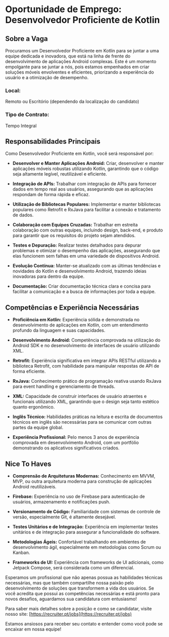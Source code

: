 # Oportunidade de Emprego: Desenvolvedor Proficiente de Kotlin

## Sobre a Vaga
Procuramos um Desenvolvedor Proficiente em Kotlin para se juntar a uma equipe dedicada e inovadora, que está na linha de frente do desenvolvimento de aplicações Android complexas. Este é um momento empolgante para se juntar a nós, pois estamos empenhados em criar soluções móveis envolventes e eficientes, priorizando a experiência do usuário e a otimização de desempenho.

### Local: 
Remoto ou Escritório (dependendo da localização do candidato)

### Tipo de Contrato:
Tempo Integral

## Responsabilidades Principais
Como Desenvolvedor Proficiente em Kotlin, você será responsável por:

- **Desenvolver e Manter Aplicações Android:** Criar, desenvolver e manter aplicações móveis robustas utilizando Kotlin, garantindo que o código seja altamente legível, reutilizável e eficiente.

- **Integração de APIs:** Trabalhar com integração de APIs para fornecer dados em tempo real aos usuários, assegurando que as aplicações respondam de forma rápida e eficaz.

- **Utilização de Bibliotecas Populares:** Implementar e manter bibliotecas populares como Retrofit e RxJava para facilitar a conexão e tratamento de dados.

- **Colaboração com Equipes Cruzadas:** Trabalhar em estreita colaboração com outras equipes, incluindo design, back-end, e produto para garantir que os requisitos do projeto sejam atendidos.

- **Testes e Depuração:** Realizar testes detalhados para depurar problemas e otimizar o desempenho das aplicações, assegurando que elas funcionem sem falhas em uma variedade de dispositivos Android.

- **Evolução Contínua:** Manter-se atualizado com as últimas tendências e novidades do Kotlin e desenvolvimento Android, trazendo ideias inovadoras para dentro da equipe.

- **Documentação:** Criar documentação técnica clara e concisa para facilitar a comunicação e a busca de informações por toda a equipe.

## Competências e Experiência Necessárias

- **Proficiência em Kotlin:** Experiência sólida e demonstrada no desenvolvimento de aplicações em Kotlin, com um entendimento profundo da linguagem e suas capacidades.

- **Desenvolvimento Android:** Competência comprovada na utilização do Android SDK e no desenvolvimento de interfaces de usuário utilizando XML.

- **Retrofit:** Experiência significativa em integrar APIs RESTful utilizando a biblioteca Retrofit, com habilidade para manipular respostas de API de forma eficiente.

- **RxJava:** Conhecimento prático de programação reativa usando RxJava para event handling e gerenciamento de threads.

- **XML:** Capacidade de construir interfaces de usuário atraentes e funcionais utilizando XML, garantindo que o design seja tanto estético quanto ergonômico.

- **Inglês Técnico:** Habilidades práticas na leitura e escrita de documentos técnicos em inglês são necessárias para se comunicar com outras partes da equipe global.

- **Experiência Profissional:** Pelo menos 3 anos de experiência comprovada em desenvolvimento Android, com um portfólio demonstrando os aplicativos significativos criados.

## Nice To Haves

- **Comprensão de Arquiteturas Modernas:** Conhecimento em MVVM, MVP, ou outra arquitetura moderna para construção de aplicações Android reutilizáveis.

- **Firebase:** Experiência no uso de Firebase para autenticação de usuários, armazenamento e notificações push.

- **Versionamento de Código:** Familiaridade com sistemas de controle de versão, especialmente Git, é altamente desejável.

- **Testes Unitários e de Integração:** Experiência em implementar testes unitários e de integração para assegurar a funcionalidade do software.

- **Metodologias Ágeis:** Confortável trabalhando em ambientes de desenvolvimento ágil, especialmente em metodologias como Scrum ou Kanban.

- **Frameworks de UI:** Experiência com frameworks de UI adicionais, como Jetpack Compose, será considerada como um diferencial.

Esperamos um profissional que não apenas possua as habilidades técnicas necessárias, mas que também compartilhe nossa paixão pelo desenvolvimento de soluções que transformem a vida dos usuários. Se você acredita que possui as competências necessárias e está pronto para novos desafios, aguardamos sua candidatura com entusiasmo!

Para saber mais detalhes sobre a posição e como se candidatar, visite nosso site: [https://recruiter.pt/jobs](https://recruiter.pt/jobs)

Estamos ansiosos para receber seu contato e entender como você pode se encaixar em nossa equipe!